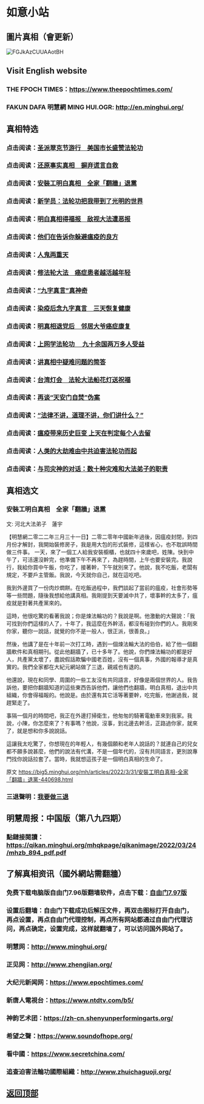 # 如意小站

## 圖片真相（會更新）

![FGJkAzCUUAAotBH](https://user-images.githubusercontent.com/79625284/161022040-b684c5c1-9dcd-4fcc-9200-b14e17e76adc.jpg)

## Visit English website

### THE FPOCH TIMES：https://www.theepochtimes.com/

### FAKUN DAFA 明慧網 MING HUI.OGR: http://en.minghui.org/

## 真相特选

### 点击阅读：[圣派翠克节游行　美国市长盛赞法轮功](https://github.com/pinhe91/gwzcflg/tree/main)

### 点击阅读：[还原事实真相　摒弃谎言自救](https://github.com/pinhe91/phflgyz/tree/main)

### 点击阅读：[安裝工明白真相　全家「翻牆」退黨](https://github.com/pinhe91/stbpay/tree/main)

### 点击阅读：[新学员：法轮功把我带到了光明的世界](https://github.com/pinhe91/flggwgm/tree/main)

### 点击阅读：[明白真相得福报　敌视大法遭恶报](https://github.com/pinhe91/mzxdjd/tree/main)

### 点击阅读：[他们在告诉你躲避瘟疫的良方](https://github.com/pinhe91/bwylf/tree/main)

### 点击阅读：[人鬼两重天](https://github.com/pinhe91/xdfcs/tree/main)

### 点击阅读：[修法轮大法　癌症患者越活越年轻](https://github.com/pinhe91/xdfh/tree/main)

### 点击阅读：[“九字真言”真神奇](https://github.com/pinhe91/njzzyh/tree/main)

### 点击阅读：[染疫后念九字真言　三天恢复健康](https://github.com/pinhe91/rynjzzyh/tree/main)

### 点击阅读：[明真相退党后　邻居大爷癌症康复](https://github.com/pinhe91/stbpa/tree/main)

### 点击阅读：[上网学法轮功 　九十余国两万多人受益](https://github.com/pinhe91/jcxw5/tree/main)

### 点击阅读：[讲真相中疑难问题的简答](https://github.com/pinhe91/jcxw3/tree/main)

### 点击阅读：[台湾灯会　法轮大法船花灯送祝福](https://github.com/pinhe91/dfhcjsr/tree/main) 

### 点击阅读：[再谈“天安门自焚”伪案](https://github.com/pinhe91/whjm/tree/main)

### 点击阅读：[“法律不讲，道理不讲，你们讲什么？”](https://github.com/pinhe91/jlxe/tree/main)

### 点击阅读：[瘟疫带来历史巨变 上天在判定每个人去留](https://github.com/pinhe91/jcxw2/blob/main/README.md)

### 点击阅读：[人类的大劫难由中共迫害法轮功而起](https://github.com/pinhe91/jcxw4/tree/main) 

### 点击阅读：[与司灾神的对话：数十种灾难和大法弟子的职责](https://github.com/pinhe91/jcxw1/tree/main) 

## 真相选文

### 安裝工明白真相　全家「翻牆」退黨

文: 河北大法弟子　蓮宇 

【明慧網二零二二年三月三十一日】二零二零年中國新年過後，因瘟疫封閉，到四月份才解封，我開始裝修房子，我是用大包的形式裝修，這樣省心，也不耽誤時間做三件事。
一天，來了一個工人給我安裝櫥櫃，也就四十來歲吧，姓陳。快到中午了，可活還沒幹完，他準備下午不再來了，為趕時間，上午也要安裝完。我說行，我給你買中午飯，你吃了，接著幹，下午就別來了。他說，我不吃飯，老闆有規定，不要戶主管飯。我說，今天就你自己，就在這吃吧。

我到外邊買了一份肉炒燜餅。在吃飯過程中，我們談起了當前的瘟疫，社會形勢等等一些問題，隨後我想給他講真相。我剛提到天要滅中共了，壞事幹的太多了，瘟疫就是對著共產黨來的。

這時，他很吃驚的看著我說；你是煉法輪功的？我說是啊。他激動的大聲說：「我可找到你們這樣的人了，十年了，我這麼在外幹活，都沒有碰到你們的人。我剛來你家，聽你一說話，就覺的你不是一般人，很正派，很善良。」

然後，他講了是在十年前一次打工時，遇到一個煉法輪大法的伯伯，給了他一個翻牆軟件和真相期刊。從此他翻牆了，已十多年了。他說，你們煉法輪功的都是好人，共產黨太壞了，盡說假話欺騙中國老百姓，沒有一個真事，外國的報導才是真實的。我們全家都在大紀元網站做了三退，親戚也有退的。

他還說，現在和同學、周圍的一些工友沒有共同語言，好像是兩個世界的人。我告訴他，要把你翻牆知道的這些東西告訴他們，讓他們也翻牆，明白真相，退出中共組織，你會得福報的。他說是。由於還有其它活等著要幹，吃完飯，他謝過我，就趕緊走了。

事隔一個月的時間吧，我正在外邊打掃衛生，他匆匆的騎著電動車來到我家。我說，小陳，你怎麼來了？有事嗎？他說，沒事，到北邊去幹活，正路過你家，就來了，就是想和你多說說話。

這讓我太吃驚了，你想現在的年輕人，有幾個願和老年人說話的？就連自己的兒女都不願多說甚麼，他們的說法有代溝，不是一個年代的，沒有共同語言，更別說專門找你說話拉套了。當時，我就想這孩子是一個明白真相的生命了。

原文 https://big5.minghui.org/mh/articles/2022/3/31/安裝工明白真相-全家「翻牆」退黨-440698.html

### 三退聲明：[我要做三退](https://tuidang.epochtimes.com/)

## 明慧周报：中国版（第八九四期）

### 點鏈接閱讀：https://qikan.minghui.org/mhqkpage/qikanimage/2022/03/24/mhzb_894_pdf.pdf

## 了解真相资讯（國外網站需翻牆）

### 免费下载电脑版自由门7.96版翻墙软件，点击下载：[自由门7.97版](https://github.com/pinhe91/tuiguang/files/6839679/fg797r.zip)

### 设置后翻墙：自由门下载成功后解压文件，再双击图标打开自由门，再点设置，再点自由门代理控制，再点所有网站都通过自由门代理访问，再点确定，设置完成，这样就翻墙了，可以访问国外网站了。

### 明慧网：http://www.minghui.org/

### 正见网：http://www.zhengjian.org/

### 大纪元新闻网：https://www.epochtimes.com/

### 新唐人電視台：https://www.ntdtv.com/b5/

### 神韵艺术团：https://zh-cn.shenyunperformingarts.org/

### 希望之聲：https://www.soundofhope.org/

### 看中國：https://www.secretchina.com/

### 追查迫害法輪功國際組織：http://www.zhuichaguoji.org/

## [返回顶部](https://git.io/Js3EY)
